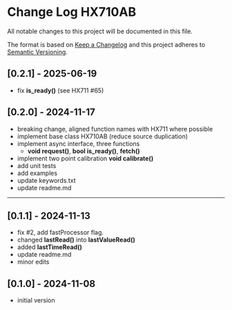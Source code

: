 # Change Log HX710AB

All notable changes to this project will be documented in this file.

The format is based on [Keep a Changelog](http://keepachangelog.com/)
and this project adheres to [Semantic Versioning](http://semver.org/).


## [0.2.1] - 2025-06-19
- fix **is_ready()** (see HX711 #65)

## [0.2.0] - 2024-11-17
- breaking change, aligned function names with HX711 where possible
- implement base class HX710AB (reduce source duplication)
- implement async interface, three functions
  - **void request()**, **bool is_ready()**, **fetch()**
- implement two point calibration **void calibrate()**
- add unit tests
- add examples
- update keywords.txt
- update readme.md

----

## [0.1.1] - 2024-11-13
- fix #2, add fastProcessor flag.
- changed **lastRead()** into **lastValueRead()**
- added **lastTimeRead()**
- update readme.md
- minor edits

## [0.1.0] - 2024-11-08
- initial version

